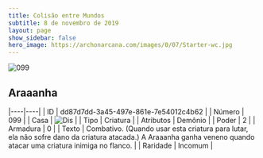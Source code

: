 ```yaml
---
title: Colisão entre Mundos
subtitle: 8 de novembro de 2019
layout: page
show_sidebar: false
hero_image: https://archonarcana.com/images/0/07/Starter-wc.jpg
---
```


![099](https://cdn.keyforgegame.com/media/card_front/pt/452_099_FXFCW47X3HG4_pt.png)

## Araaanha

|----|----|
| ID | dd87d7dd-3a45-497e-861e-7e54012c4b62 |
| Número | 099 |
| Casa | ![Dis](https://archonarcana.com/images/thumb/e/e8/Dis.png/22px-Dis.png "Dis") |
| Tipo | Criatura |
| Atributos | Demônio |
| Poder | 2 |
| Armadura | 0 |
| Texto | Combativo. (Quando usar esta criatura para lutar, ela não sofre dano da criatura atacada.) A Araaanha ganha veneno quando atacar uma criatura inimiga no flanco. |
| Raridade | Incomum |
